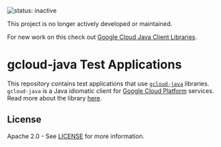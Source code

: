![status: inactive](https://img.shields.io/badge/status-inactive-red.svg)

This project is no longer actively developed or maintained.

For new work on this check out [Google Cloud Java Client Libraries](https://github.com/googleapis/google-cloud-java).

gcloud-java Test Applications
==================================

This repository contains test applications that use [`gcloud-java`](https://github.com/GoogleCloudPlatform/gcloud-java) libraries.  `gcloud-java` is a Java idiomatic client for [Google Cloud Platform](https://cloud.google.com/) services. Read more about the library [here](https://github.com/GoogleCloudPlatform/gcloud-java#google-cloud-java-client).

License
-------

Apache 2.0 - See [LICENSE](https://github.com/GoogleCloudPlatform/gcloud-java-examples/blob/master/LICENSE) for more information.
